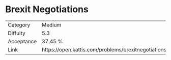 # Brexit Negotiations

<table>
    <tr>
        <td>Category</td>
        <td>Medium</td>
    </tr>
    <tr>
        <td>Diffulty</td>
        <td>5.3</td>
    </tr>
    <tr>
        <td>Acceptance</td>
        <td>37.45 %</td>
    </tr>
    <tr>
        <td>Link</td>
        <td>https://open.kattis.com/problems/brexitnegotiations</td>
    </tr>
</table>